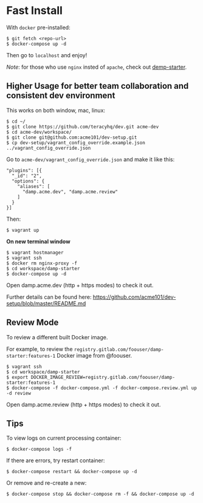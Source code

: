 # Fast Install

With `docker` pre-installed:

```
$ git fetch <repo-url>
$ docker-compose up -d
```

Then go to `localhost` and enjoy!

*Note*: for those who use `nginx` insted of `apache`, check out [demp-starter](https://github.com/acme101/demp-starter).

## Higher Usage for better team collaboration and consistent dev environment

This works on both window, mac, linux:

```
$ cd ~/
$ git clone https://github.com/teracyhq/dev.git acme-dev
$ cd acme-dev/workspace/
$ git clone git@github.com:acme101/dev-setup.git
$ cp dev-setup/vagrant_config_override.example.json ../vagrant_config_override.json
```

Go to `acme-dev/vagrant_config_override.json` and make it like this:

```
"plugins": [{
  "_id": "2",
  "options": {
    "aliases": [
      "damp.acme.dev", "damp.acme.review"
    ]
  }
}]
```

Then:

```
$ vagrant up
```

**On new terminal window**

```
$ vagrant hostmanager
$ vagrant ssh
$ docker rm nginx-proxy -f
$ cd workspace/damp-starter
$ docker-compose up -d
```

Open damp.acme.dev (http + https modes) to check it out.

Further details can be found here: https://github.com/acme101/dev-setup/blob/master/README.md


## Review Mode

To review a different built Docker image.

For example, to review the `registry.gitlab.com/foouser/damp-starter:features-1` Docker image from @foouser.


```
$ vagrant ssh
$ cd workspace/damp-starter
$ export DOCKER_IMAGE_REVIEW=registry.gitlab.com/foouser/damp-starter:features-1
$ docker-compose -f docker-compose.yml -f docker-compose.review.yml up -d review
```

Open damp.acme.review (http + https modes) to check it out.

## Tips

To view logs on current processing container:

```
$ docker-compose logs -f
```

If there are errors, try restart container:

```
$ docker-compose restart && docker-compose up -d
```

Or remove and re-create a new:
```
$ docker-compose stop && docker-compose rm -f && docker-compose up -d
```

